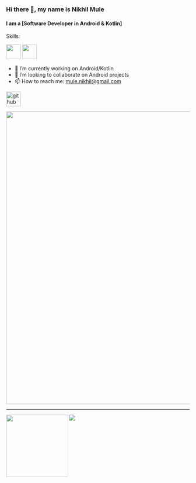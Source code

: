 ### Hi there 👋, my name is Nikhil Mule
#### I am a [Software Developer in Android & Kotlin]

Skills:

<img src='https://img.shields.io/badge/Android-3DDC84?logo=android&logoColor=white&style=for-the-badge' height='40'/> <img src='https://img.shields.io/badge/kotlin-%230095D5.svg?&style=for-the-badge&logo=kotlin&logoColor=white' height='40'/> 

- 🔭 I’m currently working on Android/Kotlin 
- 👯 I’m looking to collaborate on Android projects 
- 📫 How to reach me: mule.nikhil@gmail.com


[<img src='https://img.shields.io/badge/github-%23100000.svg?&style=for-the-badge&logo=github&logoColor=white' alt='github' height='40'>](https://github.com/nick2601) 
  


<a href="https://github.com/ryo-ma/github-profile-trophy">
  <img width=800 src="https://github-profile-trophy.vercel.app/?username=nick2601&column=7"/>
</a>

---

<div>
  <img height="170" align="left" src="https://github-readme-stats.vercel.app/api?username=nick2601&count_private=true&include_all_commits=true" />
  <img src="https://github-readme-stats.vercel.app/api/top-langs/?username=nick2601&layout=compact" />
</div>
